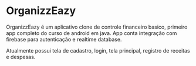 # OrganizzEazy
OrganizzEazy é um aplicativo clone de controle financeiro basico, primeiro app completo do curso de android em java.
App conta integração com firebase para autenticação e realtime database. 

Atualmente possui tela de cadastro, login, tela principal, registro de receitas e despesas.
